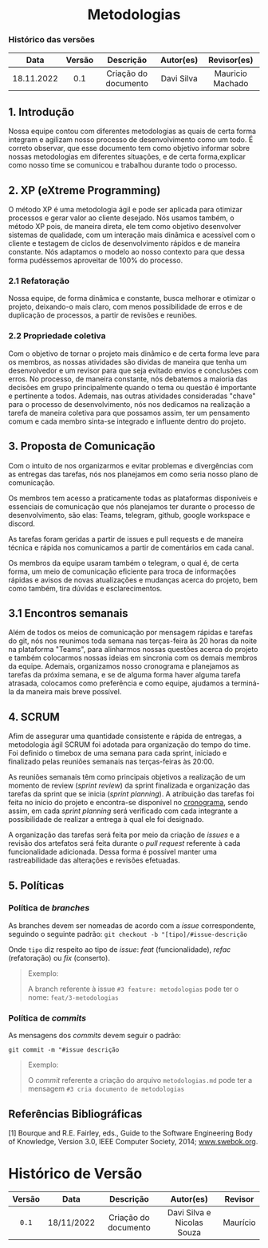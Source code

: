 # <center>Metodologias

### Histórico das versões

|    Data     | Versão | Descrição            | Autor(es)     | Revisor(es)|
|  :-------:  | :----: | :------------------: | :-----------: | :-: |
|  18.11.2022 |  0.1   | Criação do documento | Davi Silva    | Mauricio Machado |

## 1. Introdução

Nossa equipe contou com diferentes metodologias as quais de certa forma integram e agilizam nosso processo de desenvolvimento como um todo. É correto observar, que esse documento tem como objetivo informar sobre nossas metodologias em diferentes situações, e de certa forma,explicar como nosso time se comunicou e trabalhou durante todo o processo.  

## 2. XP (eXtreme Programming)

O método XP é uma metodologia ágil e pode ser aplicada para otimizar processos e gerar valor ao cliente desejado. Nós usamos também, o método XP pois, de maneira direta, ele tem como objetivo desenvolver sistemas de qualidade, com um interação mais dinâmica e acessível com o cliente e testagem de ciclos de desenvolvimento rápidos e de maneira constante. Nós adaptamos o modelo ao nosso contexto para que dessa forma pudéssemos aproveitar de 100% do processo.

### 2.1  Refatoração

Nossa equipe, de forma dinâmica e constante, busca melhorar e otimizar o projeto, deixando-o mais claro, com menos possibilidade de erros e de duplicação de processos, a partir de revisões e reuniões.

### 2.2 Propriedade coletiva

Com o objetivo de tornar o projeto mais dinâmico e de certa forma leve para os membros, as nossas atividades são dividas de maneira que tenha um desenvolvedor e um revisor para que seja evitado envios e conclusões com erros. No processo, de maneira constante, nós debatemos a maioria das decisões em grupo principalmente quando o tema ou questão é importante e pertinente a todos. Ademais, nas outras atividades consideradas "chave" para o processo de desenvolvimento, nós nos dedicamos na realização a tarefa de maneira coletiva para que possamos assim, ter um pensamento comum e cada membro sinta-se integrado e influente dentro do projeto.

## 3. Proposta de Comunicação

Com o intuito de nos organizarmos e evitar problemas e divergências com as entregas das tarefas, nós nos planejamos em como seria nosso plano de comunicação.

Os membros tem acesso a praticamente todas as plataformas disponíveis e essenciais de comunicação que nós planejamos ter durante o processo de desenvolvimento, são elas: Teams, telegram, github, google workspace e discord.

As tarefas foram geridas a partir de issues e pull requests e de maneira técnica e rápida nos comunicamos a partir de comentários em cada canal.

Os membros da equipe usaram também o telegram, o qual é, de certa forma, um meio de comunicação eficiente para troca de informações rápidas e avisos de novas atualizações e mudanças acerca do projeto, bem como também, tira dúvidas e esclarecimentos.

## 3.1 Encontros semanais

Além de todos os meios de comunicação por mensagem rápidas e tarefas do git, nós nos reunimos toda semana nas terças-feira às 20 horas da noite na plataforma "Teams", para alinharmos nossas questões acerca do projeto e também colocarmos nossas ideias em sincronia com os demais membros da equipe. Ademais, organizamos nosso cronograma e planejamos as tarefas da próxima semana, e se de alguma forma haver alguma tarefa atrasada, colocamos como preferência e como equipe, ajudamos a terminá-la da maneira mais breve possível.

## 4. SCRUM

Afim de assegurar uma quantidade consistente e rápida de entregas, a metodologia ágil SCRUM foi adotada para organização do tempo do time. Foi definido o timebox de uma semana para cada sprint, iniciado e finalizado pelas reuniões semanais nas terças-feiras às 20:00.

As reuniões semanais têm como principais objetivos a realização de um  momento de review (_sprint review_) da sprint finalizada e organização das tarefas da sprint que se inicia (_sprint planning_). A atribuição das tarefas foi feita no início do projeto e encontra-se disponível no [cronograma](/docs/planejamento/cronograma.md), sendo assim, em cada _sprint planning_ será verificado com cada integrante a possibilidade de realizar a entrega à qual ele foi designado.

A organização das tarefas será feita por meio da criação de _issues_ e a revisão dos artefatos será feita durante o _pull request_ referente à cada funcionalidade adicionada. Dessa forma é possível manter uma rastreabilidade das alterações e revisões efetuadas.

## 5. Políticas

### Política de _branches_

As branches devem ser nomeadas de acordo com a _issue_ correspondente, seguindo o seguinte padrão:
`git checkout -b "[tipo]/#issue-descrição`

Onde `tipo` diz respeito ao tipo de _issue_: _feat_ (funcionalidade), _refac_ (refatoração) ou _fix_ (conserto).

> Exemplo:
>
> A branch referente à issue `#3 feature: metodologias` pode ter o nome: `feat/3-metodologias`

### Política de _commits_

As mensagens dos _commits_ devem seguir o padrão:

`git commit -m "#issue descrição`

> Exemplo:
>
> O _commit_ referente a criação do arquivo `metodologias.md` pode ter a mensagem `#3 cria documento de metodologias`

## Referências Bibliográficas

[1] Bourque and R.E. Fairley, eds., Guide to the Software Engineering Body of Knowledge, Version 3.0, IEEE Computer Society, 2014; www.swebok.org.

# Histórico de Versão

| Versão   | Data       | Descrição            |  Autor(es)        | Revisor          |
| :------: | :--------: |:-------------------: | :-----------: | :-----:          |
| `0.1`    | 18/11/2022 | Criação do documento | Davi Silva e Nicolas Souza  | Maurício |
